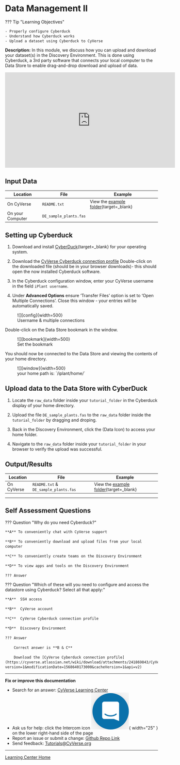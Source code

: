 # Data Management II


??? Tip "Learning Objectives"

    - Properly configure Cyberduck
    - Understand how Cyberduck works
    - Upload a dataset using Cyberduck to CyVerse

**Description:** In this module, we discuss how you can upload and download your dataset(s) in the Discovery Environment. This is done using Cyberduck, a 3rd party software that connects your local computer to the Data Store to enable drag-and-drop download and upload of data.

<div class="video-container">
<iframe width="560" height="315" src="https://www.youtube.com/embed/RjvoF3i7zNE" title="YouTube video player" frameborder="0" allow="accelerometer; autoplay; clipboard-write; encrypted-media; gyroscope; picture-in-picture" allowfullscreen></iframe>

</div>

## Input Data

| Location | File | Example |
|--------|-------------|---------|
| On CyVerse | `README.txt` | View the [example folder](https://datacommons.cyverse.org/browse/iplant/home/shared/cyverse_training/cyverse_mooc){target=_blank} |
| On your Computer | `DE_sample_plants.fas` | ||                      

## Setting up Cyberduck

[bookmark]: ../assets/cyberduck/cyberduck_bookmark.png
[config]: ../assets/cyberduck/cyberduck_config.png
[window]: ../assets/cyberduck/cyberduck_window.png

1.  Download and install [CyberDuck](https://cyberduck.io){target=_blank} for your operating system.

2. Download the [CyVerse Cyberduck connection profile](https://cyverse.atlassian.net/wiki/download/attachments/241869843/CyVerseDataStore.cyberduckprofile?version=1&modificationDate=1568640173000&cacheVersion=1&api=v2) Double-click on the downloaded file (should be in your browser downloads)- this should open the now installed Cyberduck software.

3. In the Cyberduck configuration window, enter your CyVerse username in the field `iPlant username`.

4. Under **Advanced Options** ensure ‘Transfer Files’ option is set to ‘Open Multiple Connections’. Close this window - your entries will be automatically saved.

<figure markdown> 
  <a>![][config]{width=500}
    <figcaption>Username & multiple connections</figcaption>
  </a>
</figure>

Double-click on the Data Store bookmark in the window.

<figure markdown> 
  <a>![][bookmark]{width=500}
    <figcaption>Set the bookmark</figcaption>
  </a>
</figure>

You should now be connected to the Data Store and viewing the contents of your home directory.

<figure markdown> 
  <a>![][window]{width=500}
    <figcaption>your home path is: `/iplant/home/<username>`</figcaption>
  </a>
</figure>

## Upload data to the Data Store with CyberDuck

1.  Locate the `raw_data` folder inside your `tutorial_folder` in the Cyberduck display of your home
    directory.

2. Upload the file `DE_sample_plants.fas` to the `raw_data` folder inside the `tutorial_folder` by dragging and droping.

3. Back in the Discovery Environment, click the (Data Icon) to access your home folder.

4. Navigate to the `raw_data` folder inside your `tutorial_folder` in your browser to verify the upload was successful.

## Output/Results


| Location | File | Example |
|--------|-------------|---------|
| On CyVerse | `README.txt` & `DE_sample_plants.fas` | View the [example folder](https://datacommons.cyverse.org/browse/iplant/home/shared/cyverse_training/cyverse_mooc){target=_blank} |


------------------------------------------------------------------------

## Self Assessment Questions

??? Question "Why do you need Cyberduck?"

    **A** To conveniently chat with CyVerse support

    **B** To conveniently download and upload files from your local computer
    
    **C** To conveniently create teams on the Discovery Environment

    **D** To view apps and tools on the Discovery Environment

    ??? Answer


??? Question "Which of these will you need to configure and access the datastore using Cyberduck? Select all that apply:"

    **A**  SSH access

    **B**  CyVerse account

    **C**  CyVerse Cyberduck connection profile

    **D**  Discovery Environment

    ??? Answer

        Correct answer is **B & C**

        Download the [CyVerse Cyberduck connection profile](https://cyverse.atlassian.net/wiki/download/attachments/241869843/CyVerseDataStore.cyberduckprofile?version=1&modificationDate=1568640173000&cacheVersion=1&api=v2) 

-----------------------------------------------------------------------

**Fix or improve this documentation**

  - Search for an answer:
     [CyVerse Learning Center](https://learning.cyverse.org)
  - Ask us for help:
    click the Intercom icon ![Intercom](assets/intercom.png){ width="25" } on the lower right-hand side of the page
  - Report an issue or submit a change:
    [Github Repo Link](https://github.com/cyverse-learning-materials/)
  - Send feedback: <Tutorials@CyVerse.org>
  
------------------------------------------------------------------------

[Learning Center Home](http://learning.cyverse.org/)